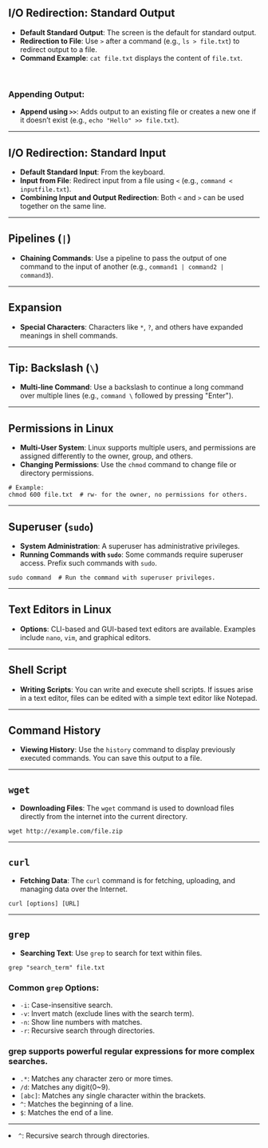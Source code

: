 
<h2>I/O Redirection: Standard Output</h2>
<ul>
  <li><strong>Default Standard Output</strong>: The screen is the default for standard output.</li>
  <li><strong>Redirection to File</strong>: Use <code>></code> after a command (e.g., <code>ls > file.txt</code>) to redirect output to a file.</li>
  <li><strong>Command Example</strong>: <code>cat file.txt</code> displays the content of <code>file.txt</code>.</li>
</ul>

<br>

<h3>Appending Output:</h3>
<ul>
  <li><strong>Append using <code>>></code></strong>: Adds output to an existing file or creates a new one if it doesn’t exist (e.g., <code>echo "Hello" >> file.txt</code>).</li>
</ul>

<hr>

<h2>I/O Redirection: Standard Input</h2>
<ul>
  <li><strong>Default Standard Input</strong>: From the keyboard.</li>
  <li><strong>Input from File</strong>: Redirect input from a file using <code><</code> (e.g., <code>command < inputfile.txt</code>).</li>
  <li><strong>Combining Input and Output Redirection</strong>: Both <code><</code> and <code>></code> can be used together on the same line.</li>
</ul>

<hr>

<h2>Pipelines (<code>|</code>)</h2>
<ul>
  <li><strong>Chaining Commands</strong>: Use a pipeline to pass the output of one command to the input of another (e.g., <code>command1 | command2 | command3</code>).</li>
</ul>

<hr>

<h2>Expansion</h2>
<ul>
  <li><strong>Special Characters</strong>: Characters like <code>*</code>, <code>?</code>, and others have expanded meanings in shell commands.</li>
</ul>

<hr>

<h2>Tip: Backslash (<code>\</code>)</h2>
<ul>
  <li><strong>Multi-line Command</strong>: Use a backslash to continue a long command over multiple lines (e.g., <code>command \</code> followed by pressing "Enter").</li>
</ul>

<hr>

<h2>Permissions in Linux</h2>
<ul>
  <li><strong>Multi-User System</strong>: Linux supports multiple users, and permissions are assigned differently to the owner, group, and others.</li>
  <li><strong>Changing Permissions</strong>: Use the <code>chmod</code> command to change file or directory permissions.</li>
</ul>

<pre><code># Example:
chmod 600 file.txt  # rw- for the owner, no permissions for others.
</code></pre>

<hr>

<h2>Superuser (<code>sudo</code>)</h2>
<ul>
  <li><strong>System Administration</strong>: A superuser has administrative privileges.</li>
  <li><strong>Running Commands with <code>sudo</code></strong>: Some commands require superuser access. Prefix such commands with <code>sudo</code>.</li>
</ul>

<pre><code>sudo command  # Run the command with superuser privileges.
</code></pre>

<hr>

<h2>Text Editors in Linux</h2>
<ul>
  <li><strong>Options</strong>: CLI-based and GUI-based text editors are available. Examples include <code>nano</code>, <code>vim</code>, and graphical editors.</li>
</ul>

<hr>

<h2>Shell Script</h2>
<ul>
  <li><strong>Writing Scripts</strong>: You can write and execute shell scripts. If issues arise in a text editor, files can be edited with a simple text editor like Notepad.</li>
</ul>

<hr>

<h2>Command History</h2>
<ul>
  <li><strong>Viewing History</strong>: Use the <code>history</code> command to display previously executed commands. You can save this output to a file.</li>
</ul>

<hr>

<h2><code>wget</code></h2>
<ul>
  <li><strong>Downloading Files</strong>: The <code>wget</code> command is used to download files directly from the internet into the current directory.</li>
</ul>

<pre><code>wget http://example.com/file.zip
</code></pre>

<hr>

<h2><code>curl</code></h2>
<ul>
  <li><strong>Fetching Data</strong>: The <code>curl</code> command is for fetching, uploading, and managing data over the Internet.</li>
</ul>

<pre><code>curl [options] [URL]
</code></pre>

<hr>

<h2><code>grep</code></h2>
<ul>
  <li><strong>Searching Text</strong>: Use <code>grep</code> to search for text within files.</li>
</ul>

<pre><code>grep "search_term" file.txt
</code></pre>

<h3>Common <code>grep</code> Options:</h3>
<ul>
  <li><code>-i</code>: Case-insensitive search.</li>
  <li><code>-v</code>: Invert match (exclude lines with the search term).</li>
  <li><code>-n</code>: Show line numbers with matches.</li>
  <li><code>-r</code>: Recursive search through directories.</li>
</ul>

<h3>grep supports powerful regular expressions for more complex searches.</h3>
<ul>
  <li><code>.*</code>: Matches any character zero or more times.</li>
  <li><code>/d</code>: Matches any digit(0~9).</li>
  <li><code>[abc]</code>: Matches any single character within the brackets.</li>
  <li><code>^</code>: Matches the beginning of a line.</li>
  <li><code>$</code>: Matches the end of a line.</li>
</ul>
<hr><li><code>^</code>: Recursive search through directories.</li>
